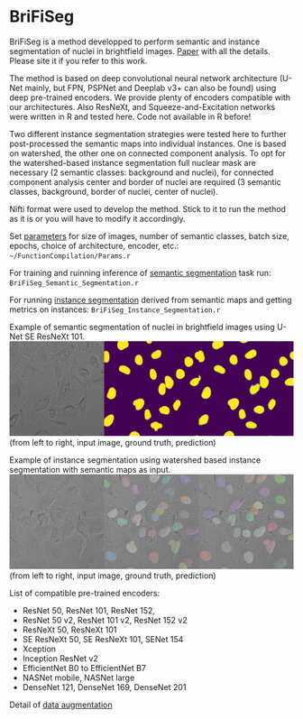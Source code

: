 # BriFiSeg
BriFiSeg is a method developped to perform semantic and instance segmentation of nuclei in brightfield images. 
[Paper](https://arxiv.org/abs/2211.03072) with all the details. Please site it if you refer to this work.

The method is based on deep convolutional neural network architecture (U-Net mainly, but FPN, PSPNet and Deeplab v3+ can also be found) using deep pre-trained encoders. We provide plenty of encoders compatible with our architectures. Also ResNeXt, and Squeeze-and-Excitation networks were written in R and tested here. Code not available in R before!

Two different instance segmentation strategies were tested here to further post-processed the semantic maps into individual instances. One is based on watershed, the other one on connected component analysis. To opt for the watershed-based instance segmentation full nuclear mask are necessary (2 semantic classes: background and nuclei), for connected component analysis center and border of nuclei are required (3 semantic classes, background, border of nuclei, center of nuclei).

Nifti format were used to develop the method. Stick to it to run the method as it is or you will have to modify it accordingly.

Set [parameters](https://github.com/mgendarme/BriFiSeg/Params.r) for size of images, number of semantic classes, batch size, epochs, choice of architecture, encoder, etc.:
`~/FunctionCompilation/Params.r`

For training and ruinning inference of [semantic segmentation](https://github.com/mgendarme/BriFiSeg/BriFiSeg_Semantic_Segmentation.r) task run:
`BriFiSeg_Semantic_Segmentation.r`

For running [instance segmentation](https://github.com/mgendarme/BriFiSeg/BriFiSeg_Instance_Segmentation.r) derived from semantic maps and getting metrics on instances:
`BriFiSeg_Instance_Segmentation.r`

Example of semantic segmentation of nuclei in brightfield images using U-Net SE ResNeXt 101.
![plot](https://github.com/mgendarme/BriFiSeg/blob/main/Example/Segmentation/gt_pred_bf_test_class_2_4.png)
(from left to right, input image, ground truth, prediction)

Example of instance segmentation using watershed based instance segmentation with semantic maps as input. 
![plot](https://github.com/mgendarme/BriFiSeg/blob/main/Example/Segmentation/Montage_2.png)
(from left to right, input image, ground truth, prediction)

List of compatible pre-trained encoders:
  - ResNet 50, ResNet 101, ResNet 152,
  - ResNet 50 v2, ResNet 101 v2, ResNet 152 v2
  - ResNeXt 50, ResNeXt 101
  - SE ResNeXt 50, SE ResNeXt 101, SENet 154
  - Xception
  - Inception ResNet v2
  - EfficientNet B0 to EfficientNet B7
  - NASNet mobile, NASNet large
  - DenseNet 121, DenseNet 169, DenseNet 201

Detail of [data augmentation](https://github.com/mgendarme/BriFiSeg/blob/main/FunctionCompilation/CustomGenerator_CropFix.r)
